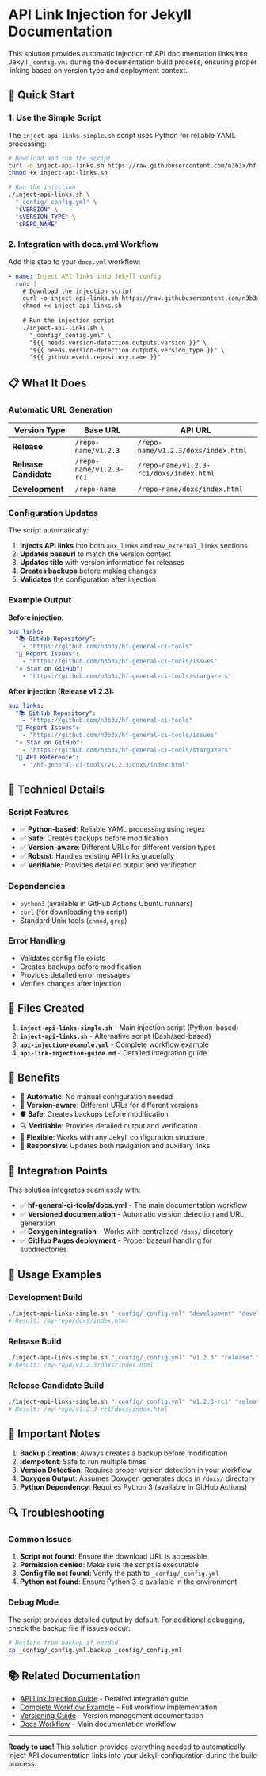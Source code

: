 # API Link Injection for Jekyll Documentation

This solution provides automatic injection of API documentation links into Jekyll `_config.yml` during the documentation build process, ensuring proper linking based on version type and deployment context.

## 🚀 Quick Start

### 1. Use the Simple Script

The `inject-api-links-simple.sh` script uses Python for reliable YAML processing:

```bash
# Download and run the script
curl -o inject-api-links.sh https://raw.githubusercontent.com/n3b3x/hf-general-ci-tools/main/docs/inject-api-links-simple.sh
chmod +x inject-api-links.sh

# Run the injection
./inject-api-links.sh \
  "_config/_config.yml" \
  "$VERSION" \
  "$VERSION_TYPE" \
  "$REPO_NAME"
```

### 2. Integration with docs.yml Workflow

Add this step to your `docs.yml` workflow:

```yaml
- name: Inject API links into Jekyll config
  run: |
    # Download the injection script
    curl -o inject-api-links.sh https://raw.githubusercontent.com/n3b3x/hf-general-ci-tools/main/docs/inject-api-links-simple.sh
    chmod +x inject-api-links.sh
    
    # Run the injection script
    ./inject-api-links.sh \
      "_config/_config.yml" \
      "${{ needs.version-detection.outputs.version }}" \
      "${{ needs.version-detection.outputs.version_type }}" \
      "${{ github.event.repository.name }}"
```

## 📋 What It Does

### Automatic URL Generation

| Version Type | Base URL | API URL |
|--------------|----------|---------|
| **Release** | `/repo-name/v1.2.3` | `/repo-name/v1.2.3/doxs/index.html` |
| **Release Candidate** | `/repo-name/v1.2.3-rc1` | `/repo-name/v1.2.3-rc1/doxs/index.html` |
| **Development** | `/repo-name` | `/repo-name/doxs/index.html` |

### Configuration Updates

The script automatically:

1. **Injects API links** into both `aux_links` and `nav_external_links` sections
2. **Updates baseurl** to match the version context
3. **Updates title** with version information for releases
4. **Creates backups** before making changes
5. **Validates** the configuration after injection

### Example Output

**Before injection:**
```yaml
aux_links:
  "📚 GitHub Repository":
    - "https://github.com/n3b3x/hf-general-ci-tools"
  "🐛 Report Issues":
    - "https://github.com/n3b3x/hf-general-ci-tools/issues"
  "⭐ Star on GitHub":
    - "https://github.com/n3b3x/hf-general-ci-tools/stargazers"
```

**After injection (Release v1.2.3):**
```yaml
aux_links:
  "📚 GitHub Repository":
    - "https://github.com/n3b3x/hf-general-ci-tools"
  "🐛 Report Issues":
    - "https://github.com/n3b3x/hf-general-ci-tools/issues"
  "⭐ Star on GitHub":
    - "https://github.com/n3b3x/hf-general-ci-tools/stargazers"
  "📖 API Reference":
    - "/hf-general-ci-tools/v1.2.3/doxs/index.html"
```

## 🔧 Technical Details

### Script Features

- ✅ **Python-based**: Reliable YAML processing using regex
- ✅ **Safe**: Creates backups before modification
- ✅ **Version-aware**: Different URLs for different version types
- ✅ **Robust**: Handles existing API links gracefully
- ✅ **Verifiable**: Provides detailed output and verification

### Dependencies

- `python3` (available in GitHub Actions Ubuntu runners)
- `curl` (for downloading the script)
- Standard Unix tools (`chmod`, `grep`)

### Error Handling

- Validates config file exists
- Creates backups before modification
- Provides detailed error messages
- Verifies changes after injection

## 📁 Files Created

1. **`inject-api-links-simple.sh`** - Main injection script (Python-based)
2. **`inject-api-links.sh`** - Alternative script (Bash/sed-based)
3. **`api-injection-example.yml`** - Complete workflow example
4. **`api-link-injection-guide.md`** - Detailed integration guide

## 🎯 Benefits

- 🚀 **Automatic**: No manual configuration needed
- 🔄 **Version-aware**: Different URLs for different versions
- 🛡️ **Safe**: Creates backups before modification
- 🔍 **Verifiable**: Provides detailed output and verification
- 🎯 **Flexible**: Works with any Jekyll configuration structure
- 📱 **Responsive**: Updates both navigation and auxiliary links

## 🔗 Integration Points

This solution integrates seamlessly with:
- ✅ **hf-general-ci-tools/docs.yml** - The main documentation workflow
- ✅ **Versioned documentation** - Automatic version detection and URL generation
- ✅ **Doxygen integration** - Works with centralized `/doxs/` directory
- ✅ **GitHub Pages deployment** - Proper baseurl handling for subdirectories

## 📖 Usage Examples

### Development Build
```bash
./inject-api-links-simple.sh "_config/_config.yml" "development" "development" "my-repo"
# Result: /my-repo/doxs/index.html
```

### Release Build
```bash
./inject-api-links-simple.sh "_config/_config.yml" "v1.2.3" "release" "my-repo"
# Result: /my-repo/v1.2.3/doxs/index.html
```

### Release Candidate Build
```bash
./inject-api-links-simple.sh "_config/_config.yml" "v1.2.3-rc1" "release-candidate" "my-repo"
# Result: /my-repo/v1.2.3-rc1/doxs/index.html
```

## 🚨 Important Notes

1. **Backup Creation**: Always creates a backup before modification
2. **Idempotent**: Safe to run multiple times
3. **Version Detection**: Requires proper version detection in your workflow
4. **Doxygen Output**: Assumes Doxygen generates docs in `/doxs/` directory
5. **Python Dependency**: Requires Python 3 (available in GitHub Actions)

## 🔍 Troubleshooting

### Common Issues

1. **Script not found**: Ensure the download URL is accessible
2. **Permission denied**: Make sure the script is executable
3. **Config file not found**: Verify the path to `_config/_config.yml`
4. **Python not found**: Ensure Python 3 is available in the environment

### Debug Mode

The script provides detailed output by default. For additional debugging, check the backup file if issues occur:

```bash
# Restore from backup if needed
cp _config/_config.yml.backup _config/_config.yml
```

## 📚 Related Documentation

- [API Link Injection Guide](api-link-injection-guide.md) - Detailed integration guide
- [Complete Workflow Example](api-injection-example.yml) - Full workflow implementation
- [Versioning Guide](versioning-guide.md) - Version management documentation
- [Docs Workflow](docs-workflow.md) - Main documentation workflow

---

**Ready to use!** This solution provides everything needed to automatically inject API documentation links into your Jekyll configuration during the build process.